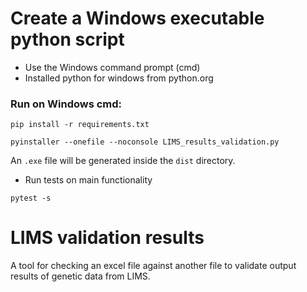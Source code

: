 # Create a Windows executable python script

* Use the Windows command prompt (cmd)
* Installed python for windows from python.org

### Run on Windows cmd:
```
pip install -r requirements.txt
```
```
pyinstaller --onefile --noconsole LIMS_results_validation.py
```
An `.exe` file will be generated inside the `dist` directory.

* Run tests on main functionality
```
pytest -s
```


# LIMS validation results
A tool for checking an excel file against another file to validate output results of genetic data from LIMS.